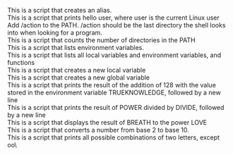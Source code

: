 This is a script that creates an alias.\
This is a script that prints hello user, where user is the current Linux user\
Add /action to the PATH. /action should be the last directory the shell looks into when looking for a program.\
This is a script that counts the number of directories in the PATH\
This is a script that lists environment variables.\
This is a script that lists all local variables and environment variables, and functions\
This is a script that creates a new local variable\
This is a script that creates a new global variable\
This is a script that prints the result of the addition of 128 with the value stored in the environment variable TRUEKNOWLEDGE, followed by a new line\
This is a script that prints the result of POWER divided by DIVIDE, followed by a new line\
This is a script that displays the result of BREATH to the power LOVE\
This is a script that converts a number from base 2 to base 10.\
This is a script that prints all possible combinations of two letters, except oo\
